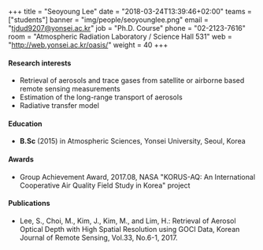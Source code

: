 +++
title = "Seoyoung Lee"
date = "2018-03-24T13:39:46+02:00"
teams = ["students"]
banner = "img/people/seoyounglee.png"
email = "tjdud9207@yonsei.ac.kr"
job = "Ph.D. Course"
phone = "02-2123-7616"
room = "Atmospheric Radiation Laboratory / Science Hall 531"
web = "http://web.yonsei.ac.kr/oasis/"
weight = 40
+++

#### Research interests
+ Retrieval of aerosols and trace gases from satellite or airborne based remote sensing measurements
+ Estimation of the long-range transport of aerosols
+ Radiative transfer model

#### Education
 + **B.Sc** (2015) in Atmospheric Sciences, Yonsei University, Seoul, Korea

#### Awards
 + Group Achievement Award, 2017.08, NASA "KORUS-AQ: An International Cooperative Air Quality Field Study in Korea" project

#### Publications
+ Lee, S., Choi, M., Kim, J., Kim, M., and Lim, H.: Retrieval of Aerosol Optical Depth with High Spatial Resolution using GOCI Data, Korean Journal of Remote Sensing, Vol.33, No.6-1, 2017.
